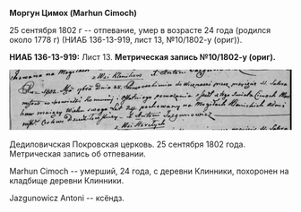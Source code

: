 **Моргун Цимох (Marhun Cimoch)**

25 сентября 1802 г -- отпевание, умер в возрасте 24 года (родился около
1778 г) (НИАБ 136-13-919, лист 13, №10/1802-у (ориг)).

**НИАБ 136-13-919:** Лист 13. **Метрическая запись №10/1802-у (ориг).**

![](./media/bad0cf7e74c07b19975e5d11198b58ef1bd3dcb5.png)

Дедиловичская Покровская церковь. 25 сентября 1802 года. Метрическая
запись об отпевании.

Marhun Cimoch -- умерший, 24 года, с деревни Клинники, похоронен на
кладбище деревни Клинники.

Jazgunowicz Antoni -- ксёндз.
